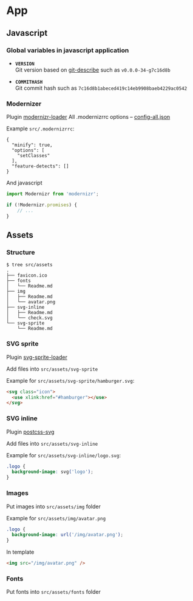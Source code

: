 # App

## Javascript

### Global variables in javascript application

* **`VERSION`**<br>
  Git version based on [git-describe](http://www.git-scm.com/docs/git-describe) such as `v0.0.0-34-g7c16d8b`

* **`COMMITHASH`**<br>
  Git commit hash such as `7c16d8b1abeced419c14eb9908baeb4229ac0542`

### Modernizer

Plugin [modernizr-loader](https://github.com/peerigon/modernizr-loader)
All .modernizrrc options – [config-all.json](https://github.com/Modernizr/Modernizr/blob/master/lib/config-all.json)

Example `src/.modernizrrc`:

```
{
  "minify": true,
  "options": [
    "setClasses"
  ],
  "feature-detects": []
}

```

And javascript

```js
import Modernizr from 'modernizr';

if (!Modernizr.promises) {
    // ...
}
```

## Assets

### Structure

```
$ tree src/assets
.
├── favicon.ico
├── fonts
│   └── Readme.md
├── img
│   ├── Readme.md
│   └── avatar.png
├── svg-inline
│   ├── Readme.md
│   └── check.svg
└── svg-sprite
    └── Readme.md

```

### SVG sprite

Plugin [svg-sprite-loader](https://github.com/kisenka/svg-sprite-loader)

Add files into `src/assets/svg-sprite`

Example for `src/assets/svg-sprite/hamburger.svg`:

```html
<svg class="icon">
  <use xlink:href="#hamburger"></use>
</svg>
```

### SVG inline

Plugin [postcss-svg](https://github.com/Pavliko/postcss-svg/blob/master/README.md)

Add files into `src/assets/svg-inline`

Example for `src/assets/svg-inline/logo.svg`:

```css
.logo {
  background-image: svg('logo');
}
```

### Images

Put images into `src/assets/img` folder

Example for `src/assets/img/avatar.png`

```css
.logo {
  background-image: url('/img/avatar.png');
}
```

In template

```html
<img src="/img/avatar.png" />
```

### Fonts

Put fonts into `src/assets/fonts` folder
